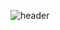 ![header](https://capsule-render.vercel.app/api?type=waving&text=Ed%20Sheeran&desc=Bad%20habits&fontSize=50&fontAlignY=20)
